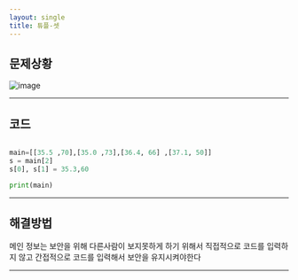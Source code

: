 ```yaml
---
layout: single
title: 튜플-셋
---
```

## 문제상황
![image](https://user-images.githubusercontent.com/80248096/112446191-4b6bd880-8d93-11eb-985d-abd66df2dc16.png)


---

## 코드 
~~~python

main=[[35.5 ,70],[35.0 ,73],[36.4, 66] ,[37.1, 50]]
s = main[2]
s[0], s[1] = 35.3,60

print(main)

~~~

---
## 해결방법
메인 정보는 보안을 위해 다른사람이 보지못하게
하기 위해서 직접적으로 코드를 입력하지 않고
간접적으로 코드를 입력해서 보안을 유지시켜야한다

---
